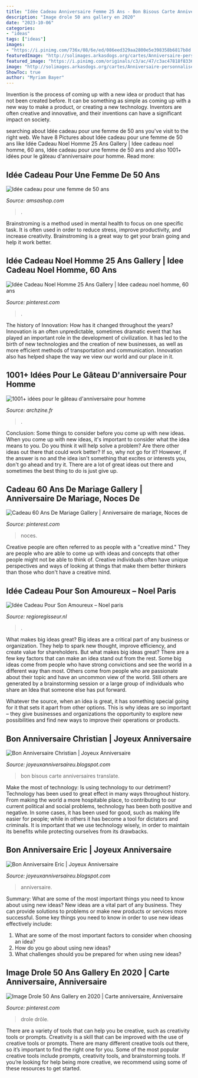 ```yaml
---
title: "Idée Cadeau Anniversaire Femme 25 Ans - Bon Bisous Carte Anniversaires Translate"
description: "Image drole 50 ans gallery en 2020"
date: "2023-10-06"
categories:
- "ideas"
tags: ["ideas"]
images:
- "https://i.pinimg.com/736x/08/6e/ed/086eed329aa2800e5e398358b6817b8d.jpg"
featuredImage: "http://solimages.arkasdogs.org/cartes/Anniversaire-personnalise/images/Eric-1.jpg"
featured_image: "https://i.pinimg.com/originals/c3/ac/47/c3ac47818f8336214a751c71c3b1fa8c.jpg"
image: "http://solimages.arkasdogs.org/cartes/Anniversaire-personnalise/images/Eric-1.jpg"
ShowToc: true
author: "Myriam Bayer"
---
```



Invention is the process of coming up with a new idea or product that has not been created before. It can be something as simple as coming up with a new way to make a product, or creating a new technology. Inventors are often creative and innovative, and their inventions can have a significant impact on society.

	

		
searching about Idée cadeau pour une femme de 50 ans you've visit to the right web. We have 8 Pictures about Idée cadeau pour une femme de 50 ans like Idée Cadeau Noel Homme 25 Ans Gallery | Idee cadeau noel homme, 60 ans, Idée cadeau pour une femme de 50 ans and also 1001+ idées pour le gâteau d&#039;anniversaire pour homme. Read more:
		
    
## Idée Cadeau Pour Une Femme De 50 Ans

<img loading=lazy src="https://www.amsashop.com/wp-content/uploads/2014/08/idee-cadeau-pour-femme-50-ans1.jpg" onerror="this.onerror=null;this.src='https://tse3.mm.bing.net/th?id=OIP.10_-14VtOoK3kC3S_xmZgwHaIV&amp;pid=15.1';" alt="Idée cadeau pour une femme de 50 ans">

_Source: amsashop.com_

>. 

	

Brainstroming is a method used in mental health to focus on one specific task. It is often used in order to reduce stress, improve productivity, and increase creativity. Brainstroming is a great way to get your brain going and help it work better.

    
## Idée Cadeau Noel Homme 25 Ans Gallery | Idee Cadeau Noel Homme, 60 Ans

<img loading=lazy src="https://i.pinimg.com/originals/c3/ac/47/c3ac47818f8336214a751c71c3b1fa8c.jpg" onerror="this.onerror=null;this.src='https://tse1.mm.bing.net/th?id=OIP.Ar10PyaGLnmq37UFxZOyxwHaGv&amp;pid=15.1';" alt="Idée Cadeau Noel Homme 25 Ans Gallery | Idee cadeau noel homme, 60 ans">

_Source: pinterest.com_

>. 

	

The history of Innovation: How has it changed throughout the years?
Innovation is an often unpredictable, sometimes dramatic event that has played an important role in the development of civilization. It has led to the birth of new technologies and the creation of new businesses, as well as more efficient methods of transportation and communication. Innovation also has helped shape the way we view our world and our place in it.

    
## 1001+ Idées Pour Le Gâteau D&#039;anniversaire Pour Homme

<img loading=lazy src="https://archzine.fr/wp-content/uploads/2017/04/faire-du-ski-gâteau-d-anniversaire-pour-homme-skieur-cool-idee-gateau.jpg" onerror="this.onerror=null;this.src='https://tse4.mm.bing.net/th?id=OIP.mcJYP3MB69hQ0riKGQuVlQHaLH&amp;pid=15.1';" alt="1001+ idées pour le gâteau d&#039;anniversaire pour homme">

_Source: archzine.fr_

>. 

	

Conclusion: Some things to consider before you come up with new ideas.
When you come up with new ideas, it's important to consider what the idea means to you. Do you think it will help solve a problem? Are there other ideas out there that could work better? If so, why not go for it? However, if the answer is no and the idea isn't something that excites or interests you, don't go ahead and try it. There are a lot of great ideas out there and sometimes the best thing to do is just give up.

    
## Cadeau 60 Ans De Mariage Gallery | Anniversaire De Mariage, Noces De

<img loading=lazy src="https://i.pinimg.com/736x/51/86/80/51868006ffcc8e0f26ec8af460a6ee24.jpg" onerror="this.onerror=null;this.src='https://tse2.mm.bing.net/th?id=OIP.VG3JOoay7m2BokHS4loZeQHaEc&amp;pid=15.1';" alt="Cadeau 60 Ans De Mariage Gallery | Anniversaire de mariage, Noces de">

_Source: pinterest.com_

>noces. 

	

Creative people are often referred to as people with a "creative mind." They are people who are able to come up with ideas and concepts that other people might not be able to think of. Creative individuals often have unique perspectives and ways of looking at things that make them better thinkers than those who don't have a creative mind.

    
## Idée Cadeau Pour Son Amoureux – Noel Paris

<img loading=lazy src="https://withalovelikethat.fr/wp-content/uploads/2019/02/idee-cadeau-amoureux-anniversaire-mariage-st-valentin-1.jpg" onerror="this.onerror=null;this.src='https://tse1.mm.bing.net/th?id=OIP.dqrejQRZXnUlxJeM3bNp7AHaFj&amp;pid=15.1';" alt="Idée Cadeau Pour Son Amoureux – Noel paris">

_Source: regioregisseur.nl_

>. 

	

What makes big ideas great?
Big ideas are a critical part of any business or organization. They help to spark new thought, improve efficiency, and create value for shareholders. But what makes big ideas great? There are a few key factors that can make an idea stand out from the rest.
Some big ideas come from people who have strong convictions and see the world in a different way than most. Others come from people who are passionate about their topic and have an uncommon view of the world. Still others are generated by a brainstorming session or a large group of individuals who share an Idea that someone else has put forward.

Whatever the source, when an idea is great, it has something special going for it that sets it apart from other options. This is why ideas are so important – they give businesses and organizations the opportunity to explore new possibilities and find new ways to improve their operations or products.

    
## Bon Anniversaire Christian | Joyeux Anniversaire

<img loading=lazy src="http://rosi.r.o.pic.centerblog.net/o/abec1b24.jpg" onerror="this.onerror=null;this.src='https://tse2.mm.bing.net/th?id=OIP.9NIxquDuevokqzpuPzZbxgHaF9&amp;pid=15.1';" alt="Bon Anniversaire Christian | Joyeux Anniversaire">

_Source: joyeuxanniversaireu.blogspot.com_

>bon bisous carte anniversaires translate. 

	

Make the most of technology: Is using technology to our detriment?
Technology has been used to great effect in many ways throughout history. From making the world a more hospitable place, to contributing to our current political and social problems, technology has been both positive and negative. In some cases, it has been used for good, such as making life easier for people; while in others it has become a tool for dictators and criminals. It is important that we use technology wisely, in order to maintain its benefits while protecting ourselves from its drawbacks.

    
## Bon Anniversaire Eric | Joyeux Anniversaire

<img loading=lazy src="http://solimages.arkasdogs.org/cartes/Anniversaire-personnalise/images/Eric-1.jpg" onerror="this.onerror=null;this.src='https://tse3.mm.bing.net/th?id=OIP.pyJShdi-MWol945C8PpQ7gHaFj&amp;pid=15.1';" alt="Bon Anniversaire Eric | Joyeux Anniversaire">

_Source: joyeuxanniversaireu.blogspot.com_

>anniversaire. 

	

Summary: What are some of the most important things you need to know about using new ideas?
New ideas are a vital part of any business. They can provide solutions to problems or make new products or services more successful. Some key things you need to know in order to use new ideas effectively include:
1. What are some of the most important factors to consider when choosing an idea?
2. How do you go about using new ideas?
3. What challenges should you be prepared for when using new ideas?

    
## Image Drole 50 Ans Gallery En 2020 | Carte Anniversaire, Anniversaire

<img loading=lazy src="https://i.pinimg.com/736x/08/6e/ed/086eed329aa2800e5e398358b6817b8d.jpg" onerror="this.onerror=null;this.src='https://tse3.mm.bing.net/th?id=OIP.YxnTIqp0jM1PA8GnvVwJHwAAAA&amp;pid=15.1';" alt="Image Drole 50 Ans Gallery en 2020 | Carte anniversaire, Anniversaire">

_Source: pinterest.com_

>drole drôle. 

	

There are a variety of tools that can help you be creative, such as creativity tools or prompts.
Creativity is a skill that can be improved with the use of creative tools or prompts. There are many different creative tools out there, so it’s important to find the right one for you. Some of the most popular creative tools include prompts, creativity tools, and brainstorming tools. If you’re looking for help being more creative, we recommend using some of these resources to get started.

